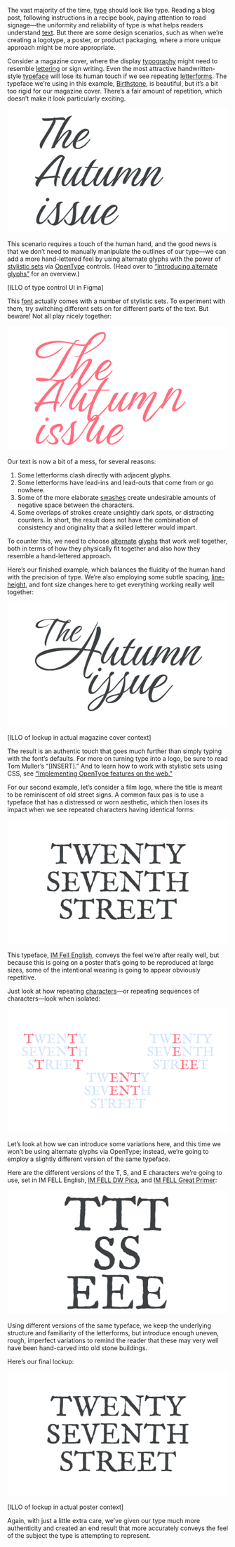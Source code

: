 
The vast majority of the time, [type](/glossary/type) should look like type. Reading a blog post, following instructions in a recipe book, paying attention to road signage—the uniformity and reliability of type is what helps readers understand [text](/glossary/text_copy). But there are some design scenarios, such as when we’re creating a logotype, a poster, or product packaging, where a more unique approach might be more appropriate.

Consider a magazine cover, where the display [typography](/glossary/typography) might need to resemble [lettering](/glossary/lettering) or sign writing. Even the most attractive handwritten-style [typeface](/glossary/typeface) will lose its human touch if we see repeating [letterforms](/glossary/letterform). The typeface we’re using in this example, [Birthstone](https://fonts.google.com/specimen/Birthstone?query=Birthstone), is beautiful, but it’s a bit too rigid for our magazine cover. There’s a fair amount of repetition, which doesn’t make it look particularly exciting. 

![alt_text](images/authenticity_ex1_1.svg)

This scenario requires a touch of the human hand, and the good news is that we don’t need to manually manipulate the outlines of our type—we can add a more hand-lettered feel by using alternate glyphs with the power of [stylistic sets](/glossary/stylistic_sets) via [OpenType](/glossary/open_type) controls. (Head over to [“Introducing alternate glyphs”](https://fonts.google.com/knowledge/introducing_type/introducing_alternate_glyphs) for an overview.)

[ILLO of type control UI in Figma]

This [font](/glossary/font) actually comes with a number of stylistic sets. To experiment with them, try switching different sets on for different parts of the text. But beware! Not all play nicely together:

![alt_text](images/authenticity_ex1_2.svg)

Our text is now a bit of a mess, for several reasons:

1. Some letterforms clash directly with adjacent glyphs.
2. Some letterforms have lead-ins and lead-outs that come from or go nowhere.
3. Some of the more elaborate [swashes](/glossary/swash_glyph) create undesirable amounts of negative space between the characters.
4. Some overlaps of strokes create unsightly dark spots, or distracting counters. In short, the result does not have the combination of consistency and originality that a skilled letterer would impart.

To counter this, we need to choose [alternate](/glossary/alternates) [glyphs](/glossary/glyph) that work well together, both in terms of how they physically fit together and also how they resemble a hand-lettered approach.

Here’s our finished example, which balances the fluidity of the human hand with the precision of type. We’re also employing some subtle spacing, [line-height](/glossary/line_height_leading), and font size changes here to get everything working really well together:

![alt_text](images/authenticity_ex1_3.svg)

[ILLO of lockup in actual magazine cover context]

The result is an authentic touch that goes much further than simply typing with the font’s defaults. For more on turning type into a logo, be sure to read Tom Muller’s “[INSERT].” And to learn how to work with stylistic sets using CSS, see [“Implementing OpenType features on the web.”](https://fonts.google.com/knowledge/using_type/implementing_open_type_features_on_the_web)

For our second example, let’s consider a film logo, where the title is meant to be reminiscent of old street signs. A common faux pas is to use a typeface that has a distressed or worn aesthetic, which then loses its impact when we see repeated characters having identical forms:

![alt_text](images/authenticity_ex2_1.svg)

This typeface, [IM Fell English](https://fonts.google.com/specimen/IM+Fell+English?query=im+fell), conveys the feel we’re after really well, but because this is going on a poster that’s going to be reproduced at large sizes, some of the intentional wearing is going to appear obviously repetitive.

Just look at how repeating [characters](/glossary/character)—or repeating sequences of characters—look when isolated:

![alt_text](images/authenticity_ex2_2.svg)

Let’s look at how we can introduce some variations here, and this time we won’t be using alternate glyphs via OpenType; instead, we’re going to employ a slightly different version of the same typeface. 

Here are the different versions of the T, S, and E characters we’re going to use, set in IM FELL English, [IM FELL DW Pica](https://fonts.google.com/specimen/IM+Fell+DW+Pica?query=im+fell), and [IM FELL Great Primer](https://fonts.google.com/specimen/IM+Fell+Great+Primer?query=im+fell):

![alt_text](images/authenticity_ex2_3.svg)

Using different versions of the same typeface, we keep the underlying structure and familiarity of the letterforms, but introduce enough uneven, rough, imperfect variations to remind the reader that these may very well have been hand-carved into old stone buildings. 

Here’s our final lockup:

![alt_text](images/authenticity_ex2_4.svg)


[ILLO of lockup in actual poster context]

Again, with just a little extra care, we’ve given our type much more authenticity and created an end result that more accurately conveys the feel of the subject the type is attempting to represent.

